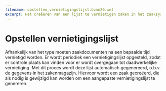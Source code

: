 ```yaml
---
filename: opstellen_vernietigingslijst.bpmn20.xml
excerpt: Het creëeren van een lijst te vernietigen zaken in het zaaksysteem
---
```


# Opstellen vernietigingslijst

Afhankelijk van het type moeten zaakdocumenten na een bepaalde tijd vernietigd worden. Er wordt periodiek een vernietigingslijst opgesteld, zodat er controle plaats kan vinden voor er wordt overgegaan tot daadwerkelijke vernietiging. Met dit proces wordt deze lijst automatisch gegenereerd, o.b.v. de gegevens in het zakenmagazijn. Hiervoor wordt een zaak gecreëerd, die als nodig is gewijzigd kan worden om een aangepaste vernietigingslijst te genereren. 
